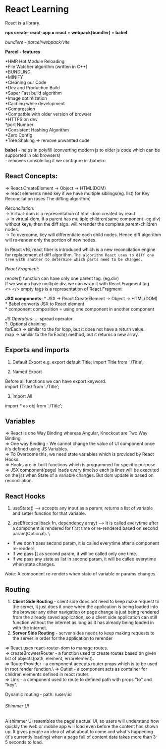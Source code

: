 # React Learning

React is a library.

**npx create-react-app = react + webpack(bundler) + babel**

*bundlers - parcel/webpack/vite*


**Parcel - features**
 
*HMR Hot Module Reloading \
*File Watcher algorithm (written in C++) \
*BUNDLING \
*MINIFY \
*Cleaning our Code \
*Dev and Production Build \
*Super Fast build algorithm \
*Image optimization \
*Caching while development \
*Compression \
*Compatble with older version of browser \
*HTTPS on dev \
*port Number \
*Consistent Hashing Algorithm \
*Zero Config \
*Tree Shaking -> remove unwanted code 



**babel** - helps in polyfill (converting modern js to older js code which can be supported in old browsers) \
      - removes console.log if we configure in .babelrc


## React Concepts: 
   =>  React.CreateElement -> Object -> HTML(DOM) \
   =>  react elements need key if we have multiple siblings(eg. list) for  Key Reconcilation (uses The diffing algorithm) 

*Reconcilation:* \
-> Virtual-dom is a representation of html-dom created by react. \
-> In virtual-dom, if a parent has multiple children(same component -eg.div) without keys, then the diff algo. will rerender the complete parent-children nodes. \
-> To overcome, key will differentiate each child nodes. Hence diff algorithm will re-render only the portion of new nodes. 

In React v16, react fiber is introduced which is a new reconcilation engine for replacement of diff algorithm. 
`The algorithm React uses to diff one tree with another to determine which parts need to be changed.` 


*React Fragment:*

render() function can have only one parent tag. (eg.div) \
If we wanna have multiple div, we can wrap it with React.Fragment tag. \
<> </> empty tags is a representation of React.Fragment 


**JSX components:** 
    * JSX -> React.CreateElement -> Object -> HTML(DOM) \
    * Babel converts JSX to React element \
    * component composition = using one component in another component

*JS Operators:* 
 ... spread operator \
 ?.  Optional chaining \
 forEach -> similar to the for loop, but it does not have a return value. \
 map -> similar to the forEach() method, but it returns a new array.


## Exports and imports 

1. Default Export 
e.g. export default Title;
      import Title from './Title'; 

2. Named Export 

Before all functions we can have export keyword. \
import {Title} from './Title'; 

3. Import All 

import * as obj from './Title'; 


## Variables 

=> React is one Way Binding whereas Angular, Knockout are Two Way Binding \
=> One way Binding -  We cannot change the value of UI component once it's defined using JS Variables.  \
=> To Overcome this, we need state variables which is provided by React Hooks. \
=> Hooks are in-built functions which is programmed for specific purpose. \
=> JSX component(page) loads every time(so each js lines will be executed on the js) when State of a variable changes. But dom update is based on reconcilation. 


## React Hooks 

1. useState()  --> accepts any input as a param; returns a list of variable and setter function for that variable. 

2. useEffect(callback fn, dependency array)  --> It is called everytime after a component is rendered for first time or re-rendered based on second param(Optional). \
* If we don't pass second param, it is called everytime after a component re-renders.
* If we pass [] as second param, it will be called only one time.
* If we pass any state as list in second param, it will be called everytime when state changes. 

*Note:* A component re-renders when state of variable or params changes. 


## Routing

1. **Client Side Routing** - client side does not need to keep make request to the server, it just does it once when the application is being loaded into the browser any other navigation or page change is just being rendered from the already saved application, so a client side application can still function without the internet as long as it has already being loaded in with the internet.
2. **Server Side Routing** - server sides needs to keep making requests to the server in order for the application to rerender

=> React uses react-router-dom to manage routes.\
=> createBrowserRouter - a function used to create routes based on given list of objects(path, element, errorelement).\
=> RouterProvider - a component accepts router props which is to be used in root render function.\ 
=> Outlet - a component acts as container for children elements defined in react router. \
=> Link - a component used to route to defined path with props "to" and "key".

Dynamic routing - path: /user/:id














###### Shimmer UI

A shimmer Ul resembles the page's actual UI, so users will understand how quickly
the web or mobile app will load even before the content has shown up. It gives people
an idea of what about to come and what's happening (it's currently loading) when a page
full of content data takes more than 3- 5 seconds to load. 


